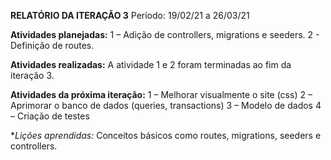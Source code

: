 **RELATÓRIO DA ITERAÇÃO 3**
Período: 19/02/21 a 26/03/21

**Atividades planejadas:**
1 – Adição de controllers, migrations e seeders.
2 - Definição de routes.

**Atividades realizadas:**
A atividade 1 e 2 foram terminadas ao fim da iteração 3.

**Atividades da próxima iteração:** 
1 – Melhorar visualmente o site (css)
2 – Aprimorar o banco de dados (queries, transactions)
3 – Modelo de dados
4 – Criação de testes

**Lições aprendidas:*
Conceitos básicos como routes, migrations, seeders e controllers.